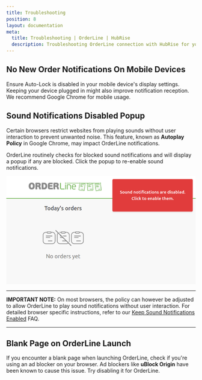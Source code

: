 ```yaml
---
title: Troubleshooting
position: 8
layout: documentation
meta:
  title: Troubleshooting | OrderLine | HubRise
  description: Troubleshooting OrderLine connection with HubRise for your EPOS and other apps to work as a cohesive whole. Connect apps and synchronise your data.
---
```


## No New Order Notifications On Mobile Devices

Ensure Auto-Lock is disabled in your mobile device's display settings. Keeping your device plugged in might also improve notification reception. We recommend Google Chrome for mobile usage.

## Sound Notifications Disabled Popup

Certain browsers restrict websites from playing sounds without user interaction to prevent unwanted noise. This feature, known as **Autoplay Policy** in Google Chrome, may impact OrderLine notifications.

OrderLine routinely checks for blocked sound notifications and will display a popup if any are blocked. Click the popup to re-enable sound notifications.

![Sound Notification Popup](../images/038-en-2x-sound-notifications-popup.png)

---

**IMPORTANT NOTE:** On most browsers, the policy can however be adjusted to allow OrderLine to play sound notifications without user interaction. For detailed browser specific instructions, refer to our [Keep Sound Notifications Enabled](/apps/orderline/faqs/keep-sound-notifications-enabled) FAQ.

---

## Blank Page on OrderLine Launch

If you encounter a blank page when launching OrderLine, check if you're using an ad blocker on your browser. Ad blockers like **uBlock Origin** have been known to cause this issue. Try disabling it for OrderLine.
